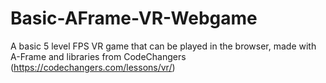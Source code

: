 # Basic-AFrame-VR-Webgame
A basic 5 level FPS VR game that can be played in the browser, made with A-Frame and libraries from CodeChangers (https://codechangers.com/lessons/vr/)

